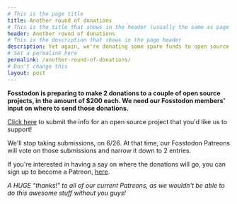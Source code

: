 ```yaml
---
# This is the page title
title: Another round of donations
# This is the title that shows in the header (usually the same as page title)
header: Another round of donations
# This is the description that shows in the page header
description: Yet again, we're donating some spare funds to open source projects.
# Set a permalink here
permalink: /another-round-of-donations/
# Don't change this
layout: post
---
```


**Fosstodon is preparing to make 2 donations to a couple of open source projects, in the amount of $200 each. We need our Fosstodon members' input on where to send those donations.** <!--more-->

[Click here](https://zfrmz.eu/vpqdICp7XIsYFPyd50gi ) to submit the info for an open source project that you'd like us to support!

We'll stop taking submissions, on 6/26. At that time, our Fosstodon Patreons will vote on those submissions and narrow it down to 2 entries.

If you're interested in having a say on where the donations will go, you can sign up to become a Patreon, [here](https://patreon.com/fosstodon).

*A HUGE "thanks!" to all of our current Patreons, as we wouldn't be able to do this awesome stuff without you guys!*
